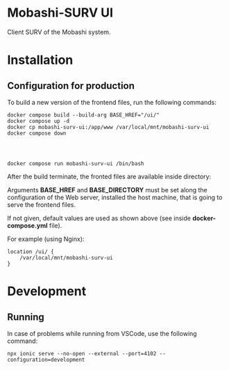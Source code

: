 # Mobashi-SURV UI

Client SURV of the Mobashi system.

# Installation

## Configuration for production

To build a new version of the frontend files, run the following commands:

    docker compose build --build-arg BASE_HREF="/ui/"
    docker compose up -d
    docker cp mobashi-surv-ui:/app/www /var/local/mnt/mobashi-surv-ui
    docker compose down




    docker compose run mobashi-surv-ui /bin/bash

After the build terminate, the fronted files are available inside directory:

Arguments __BASE_HREF__ and __BASE_DIRECTORY__ must be set along the configuration of the Web server,
installed the host machine, that is going to serve the frontend files.

If not given, default values are used as shown above (see inside __docker-compose.yml__ file).

For example (using Nginx):

    location /ui/ {
        /var/local/mnt/mobashi-surv-ui
    }

# Development

## Running

In case of problems while running from VSCode, use the following command:

    npx ionic serve --no-open --external --port=4102 --configuration=development